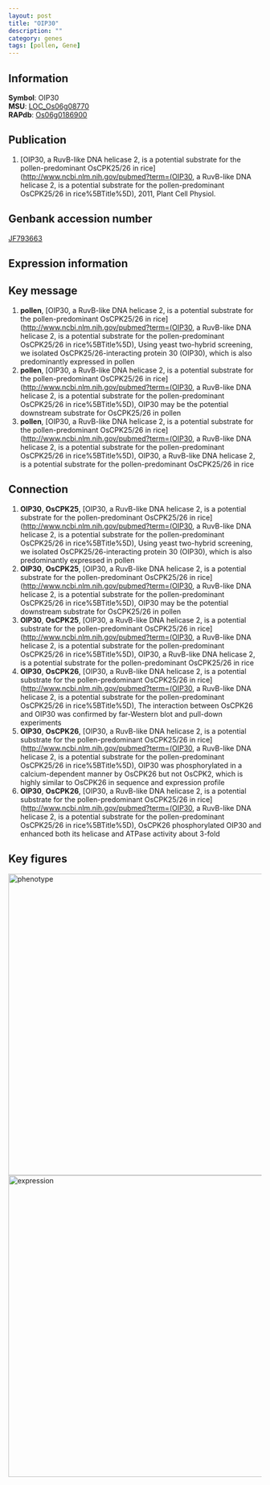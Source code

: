 ```yaml
---
layout: post
title: "OIP30"
description: ""
category: genes
tags: [pollen, Gene]
---
```


## Information
__Symbol__: OIP30  
__MSU__: [LOC_Os06g08770](http://rice.plantbiology.msu.edu/cgi-bin/ORF_infopage.cgi?orf=LOC_Os06g08770)  
__RAPdb__: [Os06g0186900](http://rapdb.dna.affrc.go.jp/viewer/gbrowse_details/irgsp1?name=Os06g0186900)  

## Publication
1. [OIP30, a RuvB-like DNA helicase 2, is a potential substrate for the pollen-predominant OsCPK25/26 in rice](http://www.ncbi.nlm.nih.gov/pubmed?term=(OIP30, a RuvB-like DNA helicase 2, is a potential substrate for the pollen-predominant OsCPK25/26 in rice%5BTitle%5D), 2011, Plant Cell Physiol.

## Genbank accession number
[JF793663](http://www.ncbi.nlm.nih.gov/nuccore/JF793663)

## Expression information

## Key message
1. __pollen__, [OIP30, a RuvB-like DNA helicase 2, is a potential substrate for the pollen-predominant OsCPK25/26 in rice](http://www.ncbi.nlm.nih.gov/pubmed?term=(OIP30, a RuvB-like DNA helicase 2, is a potential substrate for the pollen-predominant OsCPK25/26 in rice%5BTitle%5D),  Using yeast two-hybrid screening, we isolated OsCPK25/26-interacting protein 30 (OIP30), which is also predominantly expressed in pollen
2. __pollen__, [OIP30, a RuvB-like DNA helicase 2, is a potential substrate for the pollen-predominant OsCPK25/26 in rice](http://www.ncbi.nlm.nih.gov/pubmed?term=(OIP30, a RuvB-like DNA helicase 2, is a potential substrate for the pollen-predominant OsCPK25/26 in rice%5BTitle%5D),  OIP30 may be the potential downstream substrate for OsCPK25/26 in pollen
3. __pollen__, [OIP30, a RuvB-like DNA helicase 2, is a potential substrate for the pollen-predominant OsCPK25/26 in rice](http://www.ncbi.nlm.nih.gov/pubmed?term=(OIP30, a RuvB-like DNA helicase 2, is a potential substrate for the pollen-predominant OsCPK25/26 in rice%5BTitle%5D), OIP30, a RuvB-like DNA helicase 2, is a potential substrate for the pollen-predominant OsCPK25/26 in rice

## Connection
1. __OIP30__, __OsCPK25__, [OIP30, a RuvB-like DNA helicase 2, is a potential substrate for the pollen-predominant OsCPK25/26 in rice](http://www.ncbi.nlm.nih.gov/pubmed?term=(OIP30, a RuvB-like DNA helicase 2, is a potential substrate for the pollen-predominant OsCPK25/26 in rice%5BTitle%5D),  Using yeast two-hybrid screening, we isolated OsCPK25/26-interacting protein 30 (OIP30), which is also predominantly expressed in pollen
2. __OIP30__, __OsCPK25__, [OIP30, a RuvB-like DNA helicase 2, is a potential substrate for the pollen-predominant OsCPK25/26 in rice](http://www.ncbi.nlm.nih.gov/pubmed?term=(OIP30, a RuvB-like DNA helicase 2, is a potential substrate for the pollen-predominant OsCPK25/26 in rice%5BTitle%5D),  OIP30 may be the potential downstream substrate for OsCPK25/26 in pollen
3. __OIP30__, __OsCPK25__, [OIP30, a RuvB-like DNA helicase 2, is a potential substrate for the pollen-predominant OsCPK25/26 in rice](http://www.ncbi.nlm.nih.gov/pubmed?term=(OIP30, a RuvB-like DNA helicase 2, is a potential substrate for the pollen-predominant OsCPK25/26 in rice%5BTitle%5D), OIP30, a RuvB-like DNA helicase 2, is a potential substrate for the pollen-predominant OsCPK25/26 in rice
4. __OIP30__, __OsCPK26__, [OIP30, a RuvB-like DNA helicase 2, is a potential substrate for the pollen-predominant OsCPK25/26 in rice](http://www.ncbi.nlm.nih.gov/pubmed?term=(OIP30, a RuvB-like DNA helicase 2, is a potential substrate for the pollen-predominant OsCPK25/26 in rice%5BTitle%5D),  The interaction between OsCPK26 and OIP30 was confirmed by far-Western blot and pull-down experiments
5. __OIP30__, __OsCPK26__, [OIP30, a RuvB-like DNA helicase 2, is a potential substrate for the pollen-predominant OsCPK25/26 in rice](http://www.ncbi.nlm.nih.gov/pubmed?term=(OIP30, a RuvB-like DNA helicase 2, is a potential substrate for the pollen-predominant OsCPK25/26 in rice%5BTitle%5D),  OIP30 was phosphorylated in a calcium-dependent manner by OsCPK26 but not OsCPK2, which is highly similar to OsCPK26 in sequence and expression profile
6. __OIP30__, __OsCPK26__, [OIP30, a RuvB-like DNA helicase 2, is a potential substrate for the pollen-predominant OsCPK25/26 in rice](http://www.ncbi.nlm.nih.gov/pubmed?term=(OIP30, a RuvB-like DNA helicase 2, is a potential substrate for the pollen-predominant OsCPK25/26 in rice%5BTitle%5D),  OsCPK26 phosphorylated OIP30 and enhanced both its helicase and ATPase activity about 3-fold

## Key figures
<img src="http://ricencode.github.io/images/OIP30.pheno.png" alt="phenotype"  style="width: 600px;"/>

<img src="http://ricencode.github.io/images/OIP30.exp.png" alt="expression"  style="width: 600px;"/>



